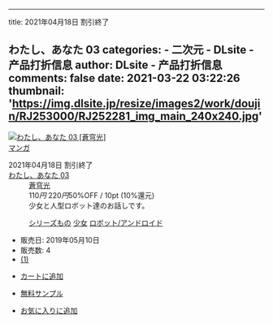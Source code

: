 
---
title: 2021年04月18日 割引終了







わたし、あなた 03
categories: 
    - 二次元
    - DLsite - 产品打折信息
author: DLsite - 产品打折信息
comments: false
date: 2021-03-22 03:22:26
thumbnail: 'https://img.dlsite.jp/resize/images2/work/doujin/RJ253000/RJ252281_img_main_240x240.jpg'
---

<div>   

<div class="work_thumb">
<a href="https://www.dlsite.com/home/work/=/product_id/RJ252281.html" id="_link_RJ252281" class="work_thumb_inner" data-vue-component="thumb-img-popup" v-lazy-container="&#123; selector: 'img.lazy' &#125;" target="_blank">
<img class="lazy" alt="わたし、あなた 03 [蒼穹光]" data-src="//img.dlsite.jp/resize/images2/work/doujin/RJ253000/RJ252281_img_main_240x240.jpg" ref="popup_img" @mouseenter="showPopupImg" src="https://img.dlsite.jp/resize/images2/work/doujin/RJ253000/RJ252281_img_main_240x240.jpg" referrerpolicy="no-referrer">
<div v-cloak class="work_img_popover">
  <img src="data:image/gif;base64,R0lGODlhAQABAGAAACH5BAEKAP8ALAAAAAABAAEAAAgEAP8FBAA7" :src="is_show ? '//img.dlsite.jp/modpub/images2/work/doujin/RJ253000/RJ252281_img_main.jpg' : 'data:image/gif;base64,R0lGODlhAQABAGAAACH5BAEKAP8ALAAAAAABAAEAAAgEAP8FBAA7'" alt="わたし、あなた 03 [蒼穹光]" referrerpolicy="no-referrer">
</div>
</a>
<div class="work_category type_MNG"><a href="https://www.dlsite.com/home/fsr/=/work_type/MNG" target="_blank">マンガ</a></div>
</div>




<dl class="work_1col">
<dt class="work_name">
<span class="period_date">2021年04月18日 割引終了</span>
<div class="icon_wrap">





</div>
<a href="https://www.dlsite.com/home/work/=/product_id/RJ252281.html" title="わたし、あなた 03" target="_blank">わたし、あなた 03</a></dt>
<dd class="maker_name">

  <a href="https://www.dlsite.com/home/circle/profile/=/maker_id/RG37354.html" target="_blank">
蒼穹光</a>
</dd>

<dd class="work_price_wrap">
    <span class="work_price discount">110<i>円</i></span>
  <span class="strike">220<i>円</i></span><span class="icon_campaign type_sale">50%OFF</span>      <span class="separator">/</span>
                  <span class="work_point">10pt (10%還元)</span>
              </dd>



<dd class="work_text">少女と人型ロボット達のお話しです。</dd>

<dd class="work_genre">
<span data-vue-component="product-coupon" data-product_id="RJ252281" v-cloak></span>
<input type="hidden" class="__product_attributes" name="__product_attributes" id="_RJ252281" value="RG37354,male,MNG,DLP,JPN,REV,296,206,254" disabled="disabled">
</dd>

  <dd class="search_tag">
    
<a href="https://www.dlsite.com/home/fsr/=/genre/296/from/work.genre" target="_blank">シリーズもの</a>
<a href="https://www.dlsite.com/home/fsr/=/genre/206/from/work.genre" target="_blank">少女</a>
<a href="https://www.dlsite.com/home/fsr/=/genre/254/from/work.genre" target="_blank">ロボット/アンドロイド</a>

  </dd>

</dl>



  <ul class="work_info_box">
    <li class="sales_date">販売日: 2019年05月10日</li>    <li class="work_dl clear"><div class="_work_dl_RJ252281">販売数: <span class="_dl_count_RJ252281">4</span></div></li>
    <li class="work_review clear">
      <span class="work_to_review"><div title="レビューあり"><a href="https://www.dlsite.com/home/work/reviewlist/=/product_id/RJ252281.html" target="_blank">(1)</a></div></span>
    </li>
  </ul>

  
  <div data-vue-component="product-item" data-product_id="RJ252281" data-layout="1column" data-usesample="true" data-samples="[&#123;'thumb':'\/\/img.dlsite.jp\/modpub\/images2\/work\/doujin\/RJ253000\/RJ252281_img_main.jpg','width':560,'height':420&#125;,&#123;'thumb':'\/\/img.dlsite.jp\/modpub\/images2\/work\/doujin\/RJ253000\/RJ252281_img_smp1.jpg','width':624,'height':900&#125;,&#123;'thumb':'\/\/img.dlsite.jp\/modpub\/images2\/work\/doujin\/RJ253000\/RJ252281_img_smp2.jpg','width':624,'height':900&#125;]" data-worktype="MNG">
    <ul class="btn_free_sample">
      <li>
        <p class="work_cart_xs">
          <a href="https://www.dlsite.com/home/cart/=/product_id/RJ252281.html" class="btn_cart _btn_cart " target="_blank">カートに追加</a>
        </p>
      </li>
            <li>
        <p class="work_free_sample"><a href="https://www.dlsite.com/home/work/=/product_id/RJ252281.html" class="btn_free_sample disabled" target="_blank">無料サンプル</a></p>
      </li>
            <li>
        <p class="work_favorite_xs">
          <a href="https://www.dlsite.com/home/mypage/wishlist/=/product_id/RJ252281.html" class="btn_favorite _btn_favorite" target="_blank">お気に入りに追加</a>
        </p>
      </li>
    </ul>
  </div>




  
</div>
            